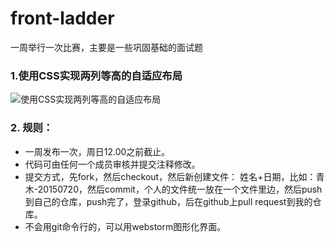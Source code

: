 # front-ladder

一周举行一次比赛，主要是一些巩固基础的面试题

### 1.使用CSS实现两列等高的自适应布局

![使用CSS实现两列等高的自适应布局](https://github.com/ifci/front-ladder/2015/7/20/1.gif)

### 2. 规则：
- 一周发布一次，周日12.00之前截止。
- 代码可由任何一个成员审核并提交注释修改。
- 提交方式，先fork，然后checkout，然后新创建文件： 姓名+日期，比如：青木-20150720，然后commit，个人的文件统一放在一个文件里边，然后push到自己的仓库，push完了，登录github，后在github上pull request到我的仓库。
- 不会用git命令行的，可以用webstorm图形化界面。